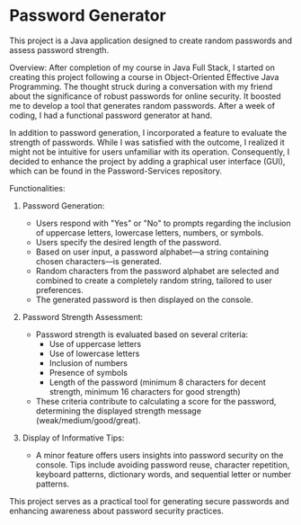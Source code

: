
 Password Generator
 =======

This project is a Java application designed to create random passwords and assess password strength.

Overview:
After completion of my course in Java Full Stack, I started on creating this project following a course in Object-Oriented Effective Java Programming. The thought struck during a conversation with my friend about the significance of robust passwords for online security. It boosted me to develop a tool that generates random passwords. After a week of coding, I had a functional password generator at hand.

In addition to password generation, I incorporated a feature to evaluate the strength of passwords. While I was satisfied with the outcome, I realized it might not be intuitive for users unfamiliar with its operation. Consequently, I decided to enhance the project by adding a graphical user interface (GUI), which can be found in the Password-Services repository.

Functionalities:
1. Password Generation:
   - Users respond with "Yes" or "No" to prompts regarding the inclusion of uppercase letters, lowercase letters, numbers, or symbols.
   - Users specify the desired length of the password.
   - Based on user input, a password alphabet—a string containing chosen characters—is generated.
   - Random characters from the password alphabet are selected and combined to create a completely random string, tailored to user preferences.
   - The generated password is then displayed on the console.

2. Password Strength Assessment:
   - Password strength is evaluated based on several criteria:
     - Use of uppercase letters
     - Use of lowercase letters
     - Inclusion of numbers
     - Presence of symbols
     - Length of the password (minimum 8 characters for decent strength, minimum 16 characters for good strength)
   - These criteria contribute to calculating a score for the password, determining the displayed strength message (weak/medium/good/great).

3. Display of Informative Tips:
   - A minor feature offers users insights into password security on the console. Tips include avoiding password reuse, character repetition, keyboard patterns, dictionary words, and sequential letter or number patterns.

This project serves as a practical tool for generating secure passwords and enhancing awareness about password security practices.
